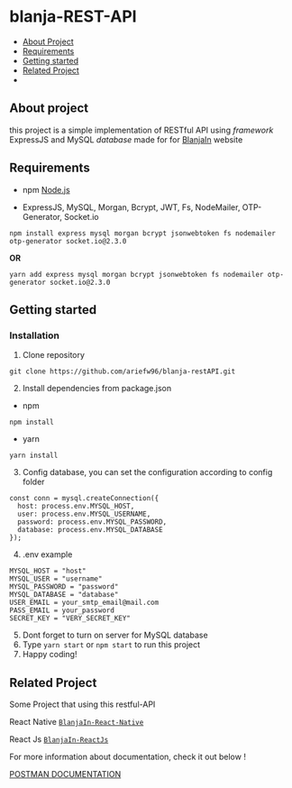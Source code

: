 # blanja-REST-API

- [About Project](#about-project)
- [Requirements](#requirements)
- [Getting started](#getting-started)
- [Related Project](#related-project)
- 
## About project

this project is a simple implementation of RESTful API using *framework* ExpressJS and MySQL *database* made for for <a href="blanja-proto.netlify.app">BlanjaIn</a> website

## Requirements

- npm [Node.js](https://nodejs.org/en/download/)
  

- ExpressJS,  MySQL, Morgan, Bcrypt, JWT, Fs, NodeMailer, OTP-Generator, Socket.io
  

```
npm install express mysql morgan bcrypt jsonwebtoken fs nodemailer otp-generator socket.io@2.3.0
```
**OR**
```
yarn add express mysql morgan bcrypt jsonwebtoken fs nodemailer otp-generator socket.io@2.3.0
```

## Getting started

### Installation

1. Clone repository
  
  ```
  git clone https://github.com/ariefw96/blanja-restAPI.git
  ```
  
2. Install dependencies from package.json
  
  - npm
    
  
  ```
  npm install
  ```
  
  - yarn
    
  
  ```
  yarn install
  ```
  
3. Config database, you can set the configuration according to config folder
  
  ```
  const conn = mysql.createConnection({
    host: process.env.MYSQL_HOST,
    user: process.env.MYSQL_USERNAME,
    password: process.env.MYSQL_PASSWORD,
    database: process.env.MYSQL_DATABASE
  });
  ```
4. .env example

  ```
  MYSQL_HOST = "host"
  MYSQL_USER = "username"
  MYSQL_PASSWORD = "password"
  MYSQL_DATABASE = "database"
  USER_EMAIL = your_smtp_email@mail.com
  PASS_EMAIL = your_password
  SECRET_KEY = "VERY_SECRET_KEY"
  ```
  
5. Dont forget to turn on server for MySQL database
6. Type `yarn start` or `npm start` to run this project
7. Happy coding!

## Related Project

Some Project that using this restful-API

React Native
[`BlanjaIn-React-Native`](https://github.com/ariefw96/BlanjaIn-React-Native)

React Js
[`BlanjaIn-ReactJs`](https://github.com/ariefw96/BlanjaIn-React)

For more information about documentation, check it out below ! 

[POSTMAN DOCUMENTATION](https://documenter.getpostman.com/view/13530339/TW76Cj2E)
